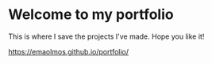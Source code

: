 # Welcome to my portfolio
This is where I save the projects I've made. Hope you like it!

https://emaolmos.github.io/portfolio/
